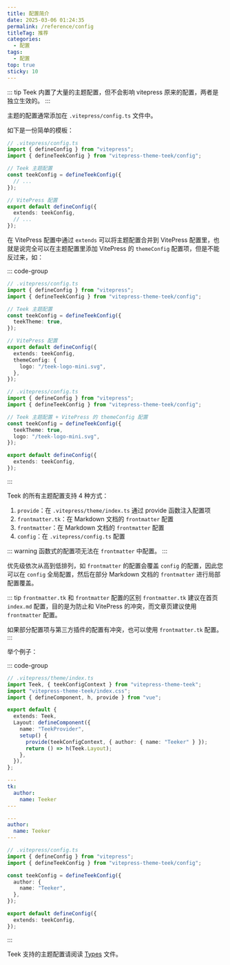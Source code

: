 ```yaml
---
title: 配置简介
date: 2025-03-06 01:24:35
permalink: /reference/config
titleTag: 推荐
categories:
  - 配置
tags:
  - 配置
top: true
sticky: 10
---
```


::: tip
Teek 内置了大量的主题配置，但不会影响 vitepress 原来的配置，两者是独立生效的。
:::

主题的配置通常添加在 `.vitepress/config.ts` 文件中。

如下是一份简单的模板：

```ts
// .vitepress/config.ts
import { defineConfig } from "vitepress";
import { defineTeekConfig } from "vitepress-theme-teek/config";

// Teek 主题配置
const teekConfig = defineTeekConfig({
  // ...
});

// VitePress 配置
export default defineConfig({
  extends: teekConfig,
  // ...
});
```

在 VitePress 配置中通过 `extends` 可以将主题配置合并到 VitePress 配置里，也就是说完全可以在主题配置里添加 VitePress 的 `themeConfig` 配置项，但是不能反过来，如：

::: code-group

```ts [各自配置]
// .vitepress/config.ts
import { defineConfig } from "vitepress";
import { defineTeekConfig } from "vitepress-theme-teek/config";

// Teek 主题配置
const teekConfig = defineTeekConfig({
  teekTheme: true,
});

// VitePress 配置
export default defineConfig({
  extends: teekConfig,
  themeConfig: {
    logo: "/teek-logo-mini.svg",
  },
});
```

```ts [统一配置]
// .vitepress/config.ts
import { defineConfig } from "vitepress";
import { defineTeekConfig } from "vitepress-theme-teek/config";

// Teek 主题配置 + VitePress 的 themeConfig 配置
const teekConfig = defineTeekConfig({
  teekTheme: true,
  logo: "/teek-logo-mini.svg",
});

export default defineConfig({
  extends: teekConfig,
});
```

:::

Teek 的所有主题配置支持 4 种方式：

1. `provide`：在 `.vitepress/theme/index.ts` 通过 provide 函数注入配置项
2. `frontmatter.tk`：在 Markdown 文档的 `frontmatter` 配置
3. `frontmatter`：在 Markdown 文档的 `frontmatter` 配置
4. `config`：在 `.vitepress/config.ts` 配置

::: warning
函数式的配置项无法在 `frontmatter` 中配置。
:::

优先级依次从高到低排列，如 `frontmatter` 的配置会覆盖 `config` 的配置，因此您可以在 `config` 全局配置，然后在部分 Markdown 文档的 `frontmatter` 进行局部配置覆盖。

::: tip `frontmatter.tk` 和 `frontmatter` 配置的区别
`frontmatter.tk` 建议在首页 `index.md` 配置，目的是为防止和 VitePress 的冲突，而文章页建议使用 `frontmatter` 配置。

如果部分配置项与第三方插件的配置有冲突，也可以使用 `frontmatter.tk` 配置。
:::

举个例子：

::: code-group

```ts [provide] {11}
// .vitepress/theme/index.ts
import Teek, { teekConfigContext } from "vitepress-theme-teek";
import "vitepress-theme-teek/index.css";
import { defineComponent, h, provide } from "vue";

export default {
  extends: Teek,
  Layout: defineComponent({
    name: "TeekProvider",
    setup() {
      provide(teekConfigContext, { author: { name: "Teeker" } });
      return () => h(Teek.Layout);
    },
  }),
};
```

```yaml [frontmatter.tk]
---
tk:
  author:
    name: Teeker
---
```

```yaml [frontmatter]
---
author:
  name: Teeker
---
```

```ts [config]
// .vitepress/config.ts
import { defineConfig } from "vitepress";
import { defineTeekConfig } from "vitepress-theme-teek/config";

const teekConfig = defineTeekConfig({
  author: {
    name: "Teeker",
  },
});

export default defineConfig({
  extends: teekConfig,
});
```

:::

Teek 支持的主题配置请阅读 [Types](https://github.com/Kele-Bingtang/vitepress-theme-teek/blob/master/packages/config/types.ts) 文件。
